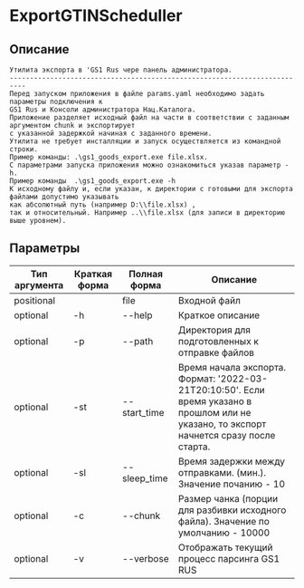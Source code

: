 # ExportGTINScheduller

## Описание

```
Утилита экспорта в 'GS1 Rus чере панель администратора. 
--------------------------------------------------------------------------
Перед запуском приложения в файле params.yaml необходимо задать параметры подключения к 
GS1 Rus и Консоли администратора Нац.Каталога.
Приложение разделяет исходный файл на части в соответствии с заданным аргументом chunk и экспортирует 
с указанной задержкой начиная с заданного времени.
Утилита не требует инсталляции и запуск осуществляется из командной строки. 
Пример команды: .\gs1_goods_export.exe file.xlsx.
С параметрами запуска приложения можно ознакомиться указав параметр -h. 
Пример команды  .\gs1_goods_export.exe -h
К исходному файлу и, если указан, к директории с готовыми для экспорта файлами допустимо указывать 
как абсолютный путь (например D:\\file.xlsx) ,
так и относительный. Например ..\\file.xlsx (для записи в директорию выше уровнем). 
```

## Параметры

| Тип аргумента | Краткая форма | Полная форма | Описание                                                     |
| ------------- | ------------- | ------------ | ------------------------------------------------------------ |
| positional    |               | file         | Входной файл                                                 |
| optional      | -h            | --help       | Краткое описание                                             |
| optional      | -p            | --path       | Директория для подготовленных к отправке файлов              |
| optional      | -st           | --start_time | Время начала экспорта. Формат: '2022-03-21T20:10:50'.                        Если время указано в прошлом или не указано, то                        экспорт начнется сразу после старта. |
| optional      | -sl           | --sleep_time | Время задержки между отправками. (мин.). Значение почанию - 10 |
| optional      | -c            | --chunk      | Размер чанка (порции для разбивки исходного файла).                       Значение по умолчанию - 10000 |
| optional      | -v            | --verbose    | Отображать текущий процесс парсинга GS1 RUS                  |

